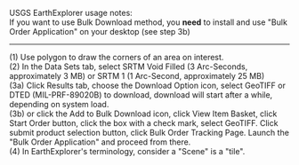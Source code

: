 USGS EarthExplorer usage notes:<br>
If you want to use Bulk Download method, you **need** to install and use "Bulk Order Application" on your desktop (see step 3b)<br>
<hr>
(1) Use polygon to draw the corners of an area on interest. <br>
(2) In the Data Sets tab, select SRTM Void Filled (3 Arc-Seconds, approximately 3 MB) or SRTM 1 (1 Arc-Second, approximately 25 MB) <br>
(3a) Click Results tab, choose the Download Option icon, select GeoTIFF or DTED (MIL-PRF-89020B) to download, download will start after a while, depending on system load.<br>
(3b) or click the Add to Bulk Download icon, click View Item Basket, click Start Order button,  click the box with a check mark, select GeoTIFF. Click submit product selection button, click Bulk Order Tracking Page. Launch the "Bulk Order Application" and proceed from there.<br>
(4) In EarthExplorer's terminology, consider a "Scene" is a "tile".<br>
